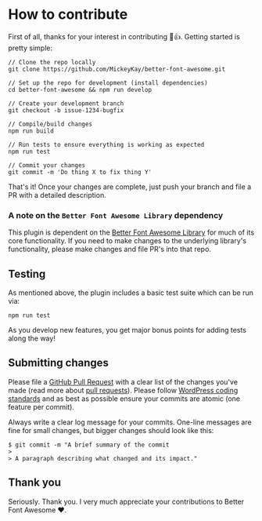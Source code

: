 # How to contribute

First of all, thanks for your interest in contributing 🎉👍. Getting started is pretty simple:

```
// Clone the repo locally
git clone https://github.com/MickeyKay/better-font-awesome.git

// Set up the repo for development (install dependencies)
cd better-font-awesome && npm run develop

// Create your development branch
git checkout -b issue-1234-bugfix

// Compile/build changes
npm run build

// Run tests to ensure everything is working as expected
npm run test

// Commit your changes
git commit -m 'Do thing X to fix thing Y'
```

That's it! Once your changes are complete, just push your branch and file a PR with a detailed description.

### A note on the `Better Font Awesome Library` dependency
This plugin is dependent on the [Better Font Awesome Library](https://github.com/MickeyKay/better-font-awesome-library) for much of its core functionality. If you need to make changes to the underlying library's functionality, please make changes and file PR's into that repo.

## Testing

As mentioned above, the plugin includes a basic test suite which can be run via:
```
npm run test
```

As you develop new features, you get major bonus points for adding tests along the way!

## Submitting changes

Please file a [GitHub Pull Request](https://github.com/MickeyKay/better-font-awesome/pull/new/master) with a clear list of the changes you've made (read more about [pull requests](http://help.github.com/pull-requests/)). Please follow [WordPress coding standards](https://make.wordpress.org/core/handbook/best-practices/coding-standards/) and as best as possible ensure your commits are atomic (one feature per commit).

Always write a clear log message for your commits. One-line messages are fine for small changes, but bigger changes should look like this:

    $ git commit -m "A brief summary of the commit
    >
    > A paragraph describing what changed and its impact."


## Thank you
Seriously. Thank you. I very much appreciate your contributions to Better Font Awesome ♥️.
